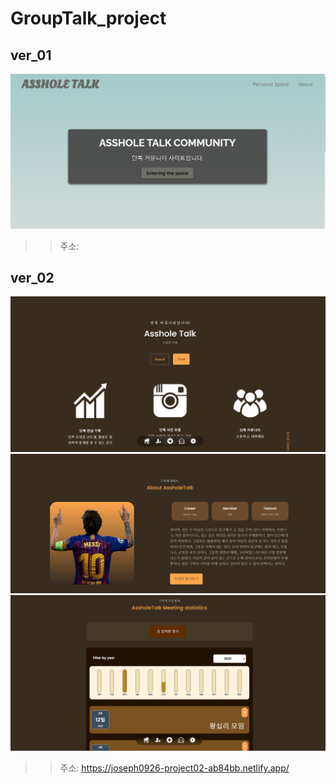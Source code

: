 # GroupTalk_project

## ver_01

![ex_screenshot](./img/ver01_1.png)

>> 주소: 



## ver_02

![ex_screenshot](./img/ver02_1.png)
![ex_screenshot](./img/ver02_2.png)
![ex_screenshot](./img/ver02_3.png)

>> 주소: https://joseph0926-project02-ab84bb.netlify.app/
